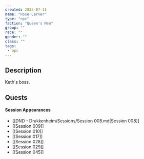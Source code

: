 ```yaml
---
created: 2023-07-11
name: "Rose Carver"
type: "npc"
faction: "Queen's Men"
group: ""
race: ""
gender: ""
class: ""
tags:
 - npc
---
```

## Description

Keth's boss. 

## Quests
<!-- QueryToSerialize: TASK FROM "DND - Drakkenheim/Quests" WHERE !completed AND contains(outlinks, [[Rose Carver]]) -->

#### Session Appearances
<!-- QueryToSerialize: LIST FROM [[Rose Carver]] WHERE file.folder = "DND - Drakkenheim/Sessions" -->
<!-- SerializedQuery: LIST FROM [[Rose Carver]] WHERE file.folder = "DND - Drakkenheim/Sessions" -->
- [[DND - Drakkenheim/Sessions/Session 008.md|Session 008]]
- [[Session 009]]
- [[Session 010]]
- [[Session 017]]
- [[Session 028]]
- [[Session 029]]
- [[Session 045]]
<!-- SerializedQuery END -->



